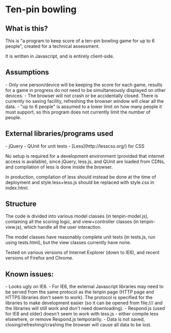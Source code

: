 <h1>Ten-pin bowling</h1>

<h2>What is this?</h2>
This is "a program to keep score of a ten-pin bowling game for up to 6 people", created for a technical assessment.

It is written in Javascript, and is entirely client-side.

<h2>Assumptions</h2>
- Only one person/device will be keeping the score for each game, results for a game in progress do not need to be simultaneously displayed on other devices.
- The browser will not crash or be accidentally closed. There is currently no saving facility, refreshing the browser window will clear all the data.
- "up to 6 people" is assumed to a lower limit on how many people it must support, so this program does not currently limit the number of people.

<h2>External libraries/programs used</h2>
- jQuery
- QUnit for unit tests
- [Less](http://lesscss.org/) for CSS

No setup is required for a development environment (provided that internet access is available), since jQuery, less.js, and QUnit are loaded from CDNs, and compilation of less is done inside the browser.

In production, compilation of less should instead be done at the time of deployment and style.less+less.js should be replaced with style.css in index.html.

<h2>Structure</h2>
The code is divided into various model classes (in tenpin-model.js), containing all the scoring logic, and view+controller classes (in tenpin-view.js), which handle all the user interaction.

The model classes have reasonably complete unit tests (in tests.js, run using tests.html), but the view classes currently have none.

Tested on various versions of Internet Explorer (down to IE6), and recent versions of Firefox and Chrome.

<h2>Known issues:</h2>
- Looks ugly on IE6.
- For IE6, the external Javascript libraries may need to be served from the same protocol as the tenpin page (HTTP page and HTTPS libraries don't seem to work). The protocol is specified for the libraries to make development easier (so it can be opened from file:/// and the libraries will still work and don't need downloading).
- Respond.js (used for IE8 and older) doesn't seem to work with less.js - either compile less elsewhere, or remove Respond.js temporarily.
- Data is not saved, closing/refreshing/crashing the browser will cause all data to be lost.
